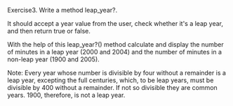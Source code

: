 Exercise3. Write a method leap_year?. 

It should accept a year value from the user, check whether it's a leap year, and then return true or false. 

With the help of this leap_year?() method calculate and display the number of minutes in a leap year (2000 and 2004) and the number of minutes in a non-leap year (1900 and 2005).

Note: Every year whose number is divisible by four without a remainder is a leap year, excepting the full centuries, which, to be leap years, must be divisible by 400 without a remainder. If not so divisible they are common years. 1900, therefore, is not a leap year.
